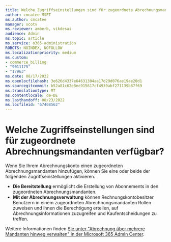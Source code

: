 ```yaml
---
title: Welche Zugriffseinstellungen sind für zugeordnete Abrechnungsmandanten verfügbar?
author: cmcatee-MSFT
ms.author: cmcatee
manager: scotv
ms.reviewer: amberb, vikdesai
audience: Admin
ms.topic: article
ms.service: o365-administration
ROBOTS: NOINDEX, NOFOLLOW
ms.localizationpriority: medium
ms.custom:
- commerce_billing
- "9011175"
- "17963"
ms.date: 08/17/2022
ms.openlocfilehash: 3e626d4337e64631304aa17d29d076ae19ae20d1
ms.sourcegitcommit: b52a81c62e8ec915617cf4939abf271139b87f69
ms.translationtype: MT
ms.contentlocale: de-DE
ms.lasthandoff: 08/23/2022
ms.locfileid: "67408562"
---
```

# <a name="what-access-settings-are-available-for-associated-billing-tenants"></a>Welche Zugriffseinstellungen sind für zugeordnete Abrechnungsmandanten verfügbar?

Wenn Sie Ihrem Abrechnungskonto einen zugeordneten Abrechnungsmandanten hinzufügen, können Sie eine oder beide der folgenden Zugriffseinstellungen aktivieren.

- **Die Bereitstellung** ermöglicht die Erstellung von Abonnements in den zugeordneten Abrechnungsmandanten.
- **Mit der Abrechnungsverwaltung** können Rechnungskontobesitzer Benutzern in einem zugeordneten Abrechnungsmandanten Rollen zuweisen und ihnen die Berechtigung erteilen, auf Abrechnungsinformationen zuzugreifen und Kaufentscheidungen zu treffen.

Weitere Informationen finden [Sie unter "Abrechnung über mehrere Mandanten hinweg verwalten" in der Microsoft 365 Admin Center](https://docs.microsoft.com/microsoft-365/commerce/billing-and-payments/manage-multi-tenant-billing).
